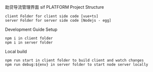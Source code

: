 助贷导流管理界面
sif PLATFORM
Project Structure

    client Folder for client side code [vue+ts]
    server Folder for server side code [Nodejs - egg]

Development Guide
Setup

    npm i in client folder
    npm i in server folder

Local build

    npm run start in client folder to build client and watch changes
    npm run debug:${env} in server folder to start node server locally
